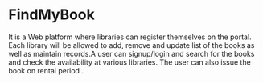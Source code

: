 # FindMyBook
It is a Web platform where libraries can register themselves on the portal. Each library will be allowed to add, remove and update list of the books as well as maintain records.A user can signup/login and search for the books and check the availability at various libraries. The user can also issue the book on rental period .
